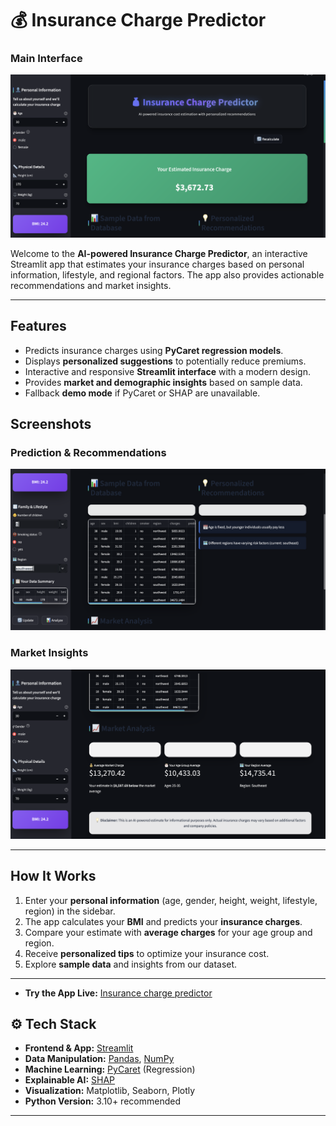 # 💰 Insurance Charge Predictor

### Main Interface
![Main Interface](assets/icp0.png)

Welcome to the **AI-powered Insurance Charge Predictor**, an interactive Streamlit app that estimates your insurance charges based on personal information, lifestyle, and regional factors. The app also provides actionable recommendations and market insights.

---

## Features
- Predicts insurance charges using **PyCaret regression models**.
- Displays **personalized suggestions** to potentially reduce premiums.
- Interactive and responsive **Streamlit interface** with a modern design.
- Provides **market and demographic insights** based on sample data.
- Fallback **demo mode** if PyCaret or SHAP are unavailable.

## Screenshots

### Prediction & Recommendations
![Prediction Result](assets/icp1.png)

### Market Insights
![Market Insights](assets/icp2.png)

---

## How It Works

1. Enter your **personal information** (age, gender, height, weight, lifestyle, region) in the sidebar.  
2. The app calculates your **BMI** and predicts your **insurance charges**.  
3. Compare your estimate with **average charges** for your age group and region.  
4. Receive **personalized tips** to optimize your insurance cost.  
5. Explore **sample data** and insights from our dataset.

---

- **Try the App Live:** [Insurance charge predictor](https://insurancechargepredictorv1.streamlit.app)


## ⚙️ Tech Stack

- **Frontend & App:** [Streamlit](https://streamlit.io)  
- **Data Manipulation:** [Pandas](https://pandas.pydata.org/), [NumPy](https://numpy.org/)  
- **Machine Learning:** [PyCaret](https://pycaret.org/) (Regression)  
- **Explainable AI:** [SHAP](https://shap.readthedocs.io/)  
- **Visualization:** Matplotlib, Seaborn, Plotly  
- **Python Version:** 3.10+ recommended  

---
